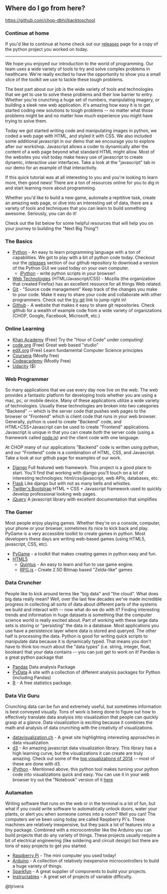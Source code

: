 Where do I go from here?
------------------------

https://github.com/chop-dbhi/backtoschool

### Continue at home

If you'd like to continue at home check out our [releases](https://github.com/chop-dbhi/backtoschool/releases) page for a copy of the python project you worked on today.

---

We hope you enjoyed our introduction to the world of programming. Our team uses a wide variety of tools to try and solve complex problems in healthcare. We're really excited to have the opportunity to show you a small slice of the toolkit we use to tackle these tough problems.

The best part about our job is the wide variety of tools and technologies that we get to use to solve these problems and their low barrier to entry. Whether you're crunching a huge set of numbers, manipulating imagery, or building a sleek new web application. It's amazing how easy it is to get started coding new solutions to tough problems -- no matter what those problems might be and no matter how much experience you might have trying to solve them.

Today we got started writing code and manipulating images in python, we coded a web page with HTML, and styled it with CSS. We also included some additional javascript in our demo that we encourage you to explore after our workshop. Javascript allows a coder to dynamically alter the content of a web page beyond what standard HTML might allow. Most of the websites you visit today make heavy use of javascript to create dynamic, interactive user interfaces. Take a look at the "javascript" tab in our demo for an example of that interactivity.

If this quick tutorial was at all interesting to you and you're looking to learn more, then good news! There are a ton of resources online for you to dig in and start learning more about programming.

Whether you'd like to build a new game, automate a repititive task, create an amazing web page, or dive into an interesting set of data, there are a variety of tools and techniques that you can learn to build something awesome. Seriously, you can do it!

Check out the list below for some helpful resources that will help you on your journey to building the "Next Big Thing"!


### The Basics

* [Python](http://python.org) - An easy to learn programming language with a ton of capabilities. We got to play with a bit of python code today. Checkout our the [releases](https://github.com/chop-dbhi/backtoschool/releases) section of our github repository to download a version of the Python GUI we used today on your own computer.
  * [iPython](http://ipython.org/) - write python scripts in your browser!
* [Web Technologies](https://developer.mozilla.org/) (HTML/Javascript/CSS) - Mozilla (the organization that created Firefox) has an excellent resource for all things Web related.
* [Git](https://git-scm.com) - "Source code management" Keep track of the changes you make to your code. Make it easy to share your code and collaborate with other programmers. Check out the [try git](http://try.github.com/) link to jump right in!
* [Github](https://github.com) - A website that makes it easy to share git repositories. Check github for a wealth of example code from a wide variety of organizations (CHOP, Google, Facebook, Microsoft, etc.)

### Online Learning

* [Khan Academy](https://www.khanacademy.org/) (Free) Try the "Hour of Code" under computing!
* [code.org](http://code.org/) (Free) Great web based "studio"
* [edX.org](http://edX.org) (Free) Learn fundamental Computer Science principles
* [Coursera](http://coursera.org) (Mostly free)
* [Codeacademy](http://www.codeacademy.com) (Mostly Free)
* [Udacity](http://www.udacity.com) ($)

### Web Programmer
So many applications that we use every day now live on the web. The web provides a fantastic platform for developing tools whether you are using a mac, pc, or mobile device. Many of these applications utilize a wide variety of technologies. Usually these technologies are broken into two categories "Backend" -- which is the server code that pushes web pages to the browser or "Frontend" which is client code that runs in your web browser. Generally, python is used to create "Backend" code, and HTML+CSS+Javascript can be used to create "Frontend" applications. Javascript is unique in that you can create *both* the server code (using a framework called [node.js](https://nodejs.org)) and the client code with one language.

At CHOP many of our applications "Backend" code is written using python, and our "Frontend" code is a combination of HTML, CSS, and Javascript. Take a look at our github page for examples of our work.

* [Django](http://djangoproject.com) Full featured web framework. This project is a good place to start. You'll find that working with django you'll touch on a lot of interesting technologies: html/css/javascript, web APIs, databases, etc.
* [Flask](http://flask.pocoo.org) Like django but with not as many bells and whistles.
* [Twitter's Bootstrap](http://getbootstrap.com) HTML + CSS + Javascript framework used to quickly develop professional looking web pages.
* [jQuery](http://jquery.com) A javascript library with excellent documentation that simplifies

### The Gamer
Most people enjoy playing games. Whether they're on a console, computer, your phone or your browser, sometimes its nice to kick back and play. PyGame is a very accessible toolkit to create games in python. Most developers these days are writing web-based games (using HTML5, javascript, CSS, etc).

* [PyGame](http://pygame.org) - a toolkit that makes creating games in python easy and fun.
* [HTML5](http://www.html5gamedevelopment.com/)
  * [Quintus](http://www.html5quintus.com/) - An easy to learn and fun to use game engine.
  * [RPG.js](http://rpgjs.com/) - Create 2.5D Bitmap based "Zelda-like" games

### Data Cruncher
People like to kick around terms like "big data" and "the cloud". What does big data really mean? Well, over the last few decades we've made incredible progress in collecting all sorts of data about different parts of the systems we build and interact with -- now what do we do with it? Finding interesting trends and information in huge datasets is something that the computer science world is really excited about. Part of working with these large data sets is storing or "persisting" the data in a database. Most applications you use have a persistence layer where data is stored and queryed. The other half is processing the data. Python is good for writing quick scripts to manipulate data because it is dynamically typed. That means you don't have to think too much about the "data types" (i.e. string, integer, float, boolean) that your data contains -- you can just get to work on it! Pandas is a great python package that  

 * [Pandas](http://pandas.pydata.org/) Data analysis Package
 * [PyData](http://pydata.org/downloads/) A site with a collection of different analysis packages for Python (including Pandas)
 * [R](http://www.r-project.org) - A free statistics package.

### Data Viz Guru
Crunching data can be fun and extremely useful, but sometimes information is best conveyed visually. Tons of work is being done to figure out how to effectively translate data analysis into visualization that people can quickly grasp at a glance. Data visualization is exciting because it combines the math and analysis of data crunching with the creativity of visualizations.

* [datavisualization.ch](http://datavisualization.ch/) -  A great site highlighting interesting approaches in data visualization.
* [d3](http://d3js.org/) - An amazing javascript data visualization library. This library has a high learning curve, but the visualizations it can create are truly amazing. Check out some of the [top visualizations of 2014](http://www.pewresearch.org/fact-tank/2014/12/29/our-favorite-pew-research-center-data-visualizations-from-2014/) -- most of these are done with d3.
* [iPython](http://ipython.org) - Mentioned above, this python tool makes turning your python code into visualizations quick and easy. You can use it in your web browser try out the "Notebook" version of it [here](https://try.jupyter.org/)

### Autamaton
Writing software that runs on the web or in the terminal is a lot of fun, but what if you could write software to automatically unlock doors, water your plants, or alert you when someone comes into a room? Well you can! The computers we've been using today are called Raspberry Pi's. These machines are relatively inexpensive, but they pack a lot of features into a tiny package. Combined with a microcontroller like the Arduino you can build projects that do any variety of things. These projects usually require a bit of electrical engineering (like soldering and circuit design) but there are tons of easy projects to get you started.

* [Raspberry Pi](https://www.raspberrypi.org/) - The mini computer you used today!
* [Arduino](https://www.arduino.cc/) - A collection of relatively inexpensive microcontrollers to build a huge variety of things.
* [Sparkfun](https://www.sparkfun.com/) - A great supplier of components to build your projects.
* [Instructables](http://www.instructables.com/tag/type-id/category-technology/) - A great set of projects of variable difficulty.


@tjrivera
